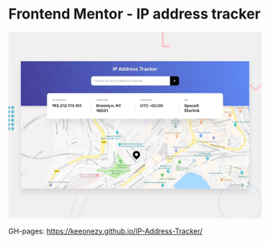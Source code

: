# Frontend Mentor - IP address tracker

![Design preview for the IP address tracker coding challenge](./design/desktop-preview.jpg)

GH-pages: https://keeonezy.github.io/IP-Address-Tracker/